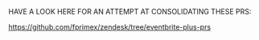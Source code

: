 HAVE A LOOK HERE FOR AN ATTEMPT AT CONSOLIDATING THESE PRS:

https://github.com/fprimex/zendesk/tree/eventbrite-plus-prs

